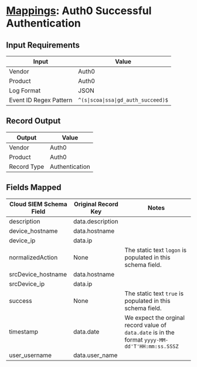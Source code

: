 # [Mappings](README.md): Auth0 Successful Authentication

## Input Requirements

|Input|Value|
|-----|-----|
|Vendor|Auth0|
|Product|Auth0|
|Log Format|JSON|
|Event ID Regex Pattern|`^(s\|scoa\|ssa\|gd_auth_succeed)$`|

## Record Output

|Output|Value|
|------|-----|
|Vendor|Auth0|
|Product|Auth0|
|Record Type|Authentication|

## Fields Mapped

|Cloud SIEM Schema Field|Original Record Key|Notes|
|-----------------------|-------------------|-----|
|description|data.description||
|device_hostname|data.hostname||
|device_ip|data.ip||
|normalizedAction|None|The static text `logon` is populated in this schema field.|
|srcDevice_hostname|data.hostname||
|srcDevice_ip|data.ip||
|success|None|The static text `true` is populated in this schema field.|
|timestamp|data.date|We expect the orginal record value of `data.date` is in the format `yyyy-MM-dd'T'HH:mm:ss.SSSZ`|
|user_username|data.user_name||

